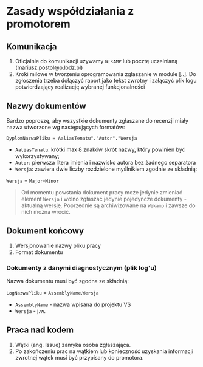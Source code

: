 # Zasady współdziałania z promotorem

## Komunikacja

1. Oficjalnie do komunikacji używamy `WIKAMP` lub pocztę uczelnianą (mariusz.postol@p.lodz.pl)
2. Kroki milowe w tworzeniu oprogramowania zgłaszanie w module [..]. Do zgłoszenia trzeba dołączyć raport jako tekst zwrotny i załączyć plik logu potwierdzający realizację wybranej funkcjonalności  

## Nazwy dokumentów

Bardzo poproszę, aby wszystkie dokumenty zgłaszane do recenzji miały nazwa utworzone wg następujących formatów:

`DyplomNazwaPliku = AaliasTenatu"."Autor"."Wersja`


- `AaliasTenatu`: krótki max 8 znaków skrót nazwy, który powinien być wykorzystywany;
- `Autor`: pierwsza litera imienia i nazwisko autora bez żadnego separatora
- `Wersja`: zawiera dwie liczby rozdzielone myślnikiem zgodnie ze składnią:

`Wersja` = `Major`-`Minor`

> Od momentu powstania dokument pracy może jedynie zmieniać element `Wersja` i wolno zgłaszać jedynie pojedyncze dokumenty - aktualną wersję. Poprzednie są archiwizowane na `Wikamp` i zawsze do nich można wrócić.

## Dokument końcowy

1. Wersjonowanie nazwy pliku pracy
2. Format dokumentu

### Dokumenty z danymi diagnostycznym (plik log'u)

Nazwa dokumentu musi być zgodna ze składnią:

`LogNazwaPliku` = `AssemblyName`.`Wersja`

- `AssemblyName` - nazwa wpisana do projektu VS
- `Wersja` - j.w.

## Praca nad kodem

1. Wątki (ang. Issue) zamyka osoba zgłaszająca. 
2. Po zakończeniu prac na wątkiem lub konieczność uzyskania informacji zwrotnej wątek musi być przypisany do promotora. 
